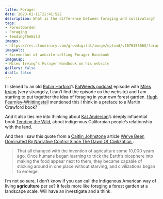 ```yaml
---
title: Forager
date: 2023-02-11T22:41:52Z
description: What is the difference between foraging and cultivating? 
tags: 
- ForestGarden
- Foraging
- TendingTheWild
images: 
- https://res.cloudinary.com/growdigital/image/upload/v1676155668/forager-handbook-website-miles-irving.jpg
imageAlt:
- Screenshot of website selling Forager Handbook
imageCap:
- Miles Irving’s Forager Handbook on his website
gallery: false
draft: false
---
```


I listened to an old [Robin Harford](https://www.eatweeds.co.uk/)’s [EatWeeds podcast](https://www.eatweeds.co.uk/podcast) episode with [Miles Irving](https://www.milesirving.com/) (very strangely, I can’t find the episode on the website) and I am starting to put together the idea of foraging in your own forest garden. [Hugh Fearnley-Whittingstall](https://www.rivercottage.net/hugh-fearnley-whittingstall) mentioned this I think in a preface to a Martin Crawford book? 

And it also ties me into thinking about [Kat Anderson](https://www.plantsciences.ucdavis.edu/people/m-anderson)’s deeply influential book [Tending the Wild](https://archive.org/details/tendingwildnativ0000ande), about indigenous Californian people’s relationship with the land. 

And then I saw this quote from a [Caitlin Johnstone](https://caityjohnstone.medium.com/) article [We’ve Been Dominated By Narrative Control Since The Dawn Of Civilization
](https://caityjohnstone.medium.com/weve-been-dominated-by-narrative-control-since-the-dawn-of-civilization-c40e95976e86):

> That all changed with the invention of agriculture some 10,000 years ago. Once humans began learning to trick the Earth’s biosphere into making the food appear next to them, they became capable of sticking around in one place without starving, and civilizations began to emerge. 

I’m not so sure, I don’t know if you can call the indigenous American way of living **agriculture** per se? It feels more like foraging a forest garden at a landscape scale. Will have an investigate and a think. 
